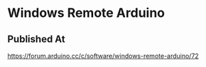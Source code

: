# Windows Remote Arduino

## Published At

https://forum.arduino.cc/c/software/windows-remote-arduino/72
